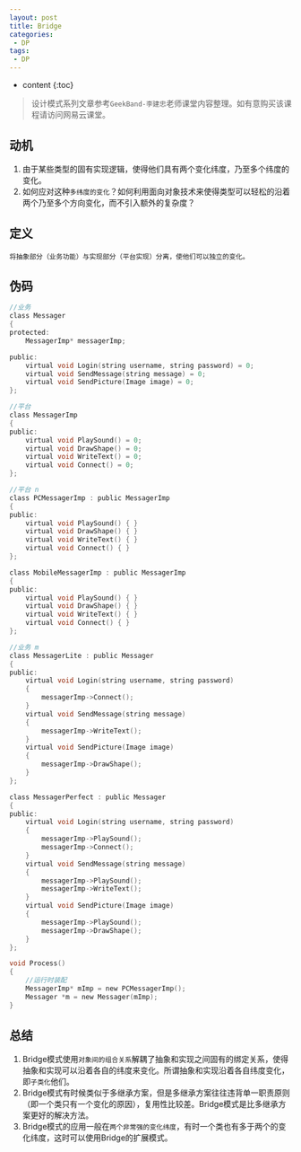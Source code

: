 ```yaml
---
layout: post
title: Bridge
categories: 
 - DP
tags:
 - DP
---
```


* content
{:toc}

> 设计模式系列文章参考`GeekBand-李建忠`老师课堂内容整理。如有意购买该课程请访问网易云课堂。

## 动机

1. 由于某些类型的固有实现逻辑，使得他们具有两个变化纬度，乃至多个纬度的变化。
2. 如何应对这种`多纬度的变化`？如何利用面向对象技术来使得类型可以轻松的沿着两个乃至多个方向变化，而不引入额外的复杂度？




## 定义

	将抽象部分（业务功能）与实现部分（平台实现）分离，使他们可以独立的变化。

## 伪码

```c
//业务
class Messager
{
protected:
	MessagerImp* messagerImp;

public:
	virtual void Login(string username, string password) = 0;
	virtual void SendMessage(string message) = 0;
	virtual void SendPicture(Image image) = 0;
};

//平台
class MessagerImp
{
public:
	virtual void PlaySound() = 0;
	virtual void DrawShape() = 0;
	virtual void WriteText() = 0;
	virtual void Connect() = 0;
};

//平台 n
class PCMessagerImp : public MessagerImp
{
public:
	virtual void PlaySound() { }
	virtual void DrawShape() { }
	virtual void WriteText() { }
	virtual void Connect() { }
};

class MobileMessagerImp : public MessagerImp
{
public:
	virtual void PlaySound() { }
	virtual void DrawShape() { }
	virtual void WriteText() { }
	virtual void Connect() { }
};

//业务 m
class MessagerLite : public Messager 
{
public:
	virtual void Login(string username, string password)
	{
		messagerImp->Connect();
	}
	virtual void SendMessage(string message)
	{
		messagerImp->WriteText();
	}
	virtual void SendPicture(Image image)
	{
		messagerImp->DrawShape();
	}
};

class MessagerPerfect : public Messager 
{
public:
	virtual void Login(string username, string password)
	{ 
		messagerImp->PlaySound();
		messagerImp->Connect();
	}
	virtual void SendMessage(string message)
	{
		messagerImp->PlaySound();
		messagerImp->WriteText();
	}
	virtual void SendPicture(Image image)
	{
		messagerImp->PlaySound();
		messagerImp->DrawShape();
	}
};

void Process()
{
	//运行时装配
	MessagerImp* mImp = new PCMessagerImp();
	Messager *m = new Messager(mImp);
}
```

## 总结

1. Bridge模式使用`对象间的组合关系`解耦了抽象和实现之间固有的绑定关系，使得抽象和实现可以沿着各自的纬度来变化。所谓抽象和实现沿着各自纬度变化，即`子类化`他们。
2. Bridge模式有时候类似于多继承方案，但是多继承方案往往违背单一职责原则（即一个类只有一个变化的原因），复用性比较差。Bridge模式是比多继承方案更好的解决方法。
3. Bridge模式的应用一般在`两个非常强的变化纬度`，有时一个类也有多于两个的变化纬度，这时可以使用Bridge的扩展模式。

